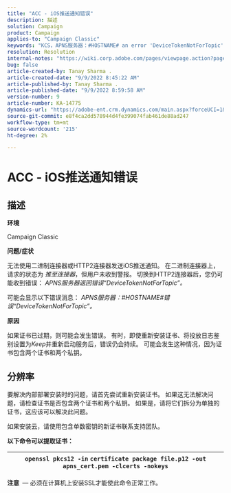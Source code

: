 ```yaml
---
title: "ACC - iOS推送通知错误"
description: 描述
solution: Campaign
product: Campaign
applies-to: "Campaign Classic"
keywords: "KCS，APNS服务器：#HOSTNAME# an error 'DeviceTokenNotForTopic'"
resolution: Resolution
internal-notes: "https://wiki.corp.adobe.com/pages/viewpage.action?pageId=1334124733"
bug: false
article-created-by: Tanay Sharma .
article-created-date: "9/9/2022 8:45:22 AM"
article-published-by: Tanay Sharma .
article-published-date: "9/9/2022 8:59:58 AM"
version-number: 9
article-number: KA-14775
dynamics-url: "https://adobe-ent.crm.dynamics.com/main.aspx?forceUCI=1&pagetype=entityrecord&etn=knowledgearticle&id=77b943bc-1b30-ed11-9db1-002248086735"
source-git-commit: e8f4ca2dd578944d4fe399074fab461de88ad247
workflow-type: tm+mt
source-wordcount: '215'
ht-degree: 2%

---
```


# ACC - iOS推送通知错误

## 描述




<b>环境</b>



Campaign Classic



<b>问题/症状</b>



无法使用二进制连接器或HTTP2连接器发送iOS推送通知。 在二进制连接器上，请求的状态为 *推至连接器*，但用户未收到警报。 切换到HTTP2连接器后，您仍可能收到错误： *APNS服务器返回错误“DeviceTokenNotForTopic”。*



可能会显示以下错误消息： *APNS服务器：#HOSTNAME#错误“DeviceTokenNotForTopic”。*



<b>原因</b>



如果证书已过期，则可能会发生错误。 有时，即使重新安装证书、将投放日志鉴别设置为*Keep*并重新启动服务后，错误仍会持续。 可能会发生这种情况，因为证书包含两个证书和两个私钥。










## 分辨率


要解决内部部署安装时的问题，请首先尝试重新安装证书。 如果这无法解决问题，请检查证书是否包含两个证书和两个私钥。 如果是，请将它们拆分为单独的证书，这应该可以解决此问题。

如果安装云，请使用包含单数密钥的新证书联系支持团队。



<b>以下命令可以提取证书：</b>


| `openssl pkcs12 -in` `certificate package file.p12 -out apns_cert.pem -clcerts -nokeys` |
| --- |




<b>注意 </b> — 必须在计算机上安装SSL才能使此命令正常工作。
